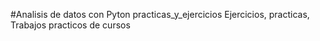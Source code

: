 #Analisis de datos con Pyton practicas_y_ejercicios
Ejercicios, practicas, Trabajos practicos de cursos
